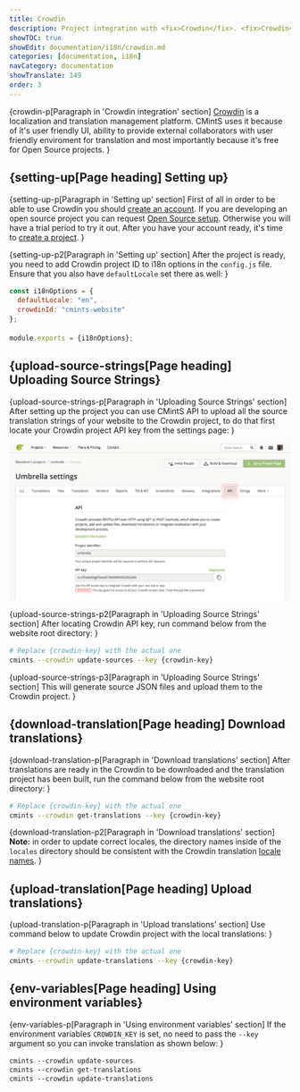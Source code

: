 ```yaml
---
title: Crowdin
description: Project integration with <fix>Crowdin</fix>. <fix>Crowdin</fix> synchronization scripts and how to request Open Source setup for free.
showTOC: true
showEdit: documentation/i18n/crowdin.md
categories: [documentation, i18n]
navCategory: documentation
showTranslate: 149
order: 3
---
```


{crowdin-p[Paragraph in 'Crowdin integration' section]
<a href="https://crowdin.com/" target="_blank" rel="noopener">Crowdin</a> is a localization and
translation management platform. <fix>CMintS</fix> uses it because of it's
user friendly UI, ability to provide external collaborators with user friendly
enviroment for translation and most importantly because it's free for Open
Source projects.
}

## {setting-up[Page heading] Setting up}

{setting-up-p[Paragraph in 'Setting up' section]
First of all in order to be able to use <fix>Crowdin</fix> you should [create an
account](https://crowdin.com/join). If you are developing an open source project
you can request [Open Source
setup](https://crowdin.com/page/open-source-project-setup-request). Otherwise
you will have a trial period to try it out. After you have your account ready,
it's time to [create a project](https://support.crowdin.com/creating-project).
}

{setting-up-p2[Paragraph in 'Setting up' section]
After the project is ready, you need to add Crowdin project ID to i18n options
in the <fix>`config.js`</fix> file. Ensure that you also have
<fix>`defaultLocale`</fix> set there as well:
}

```js
const i18nOptions = {
  defaultLocale: "en",
  crowdinId: "cmints-website"
};

module.exports = {i18nOptions};
```

## {upload-source-strings[Page heading] Uploading Source Strings}

{upload-source-strings-p[Paragraph in 'Uploading Source Strings' section]
After setting up the project you can use <fix>CMintS</fix> API to upload all the
source translation strings of your website to the <fix>Crowdin</fix> project, to
do that first locate your <fix>Crowdin</fix> project API key from the settings
page:
}

![Crowdin api location](/images/crowdin-key.png)

{upload-source-strings-p2[Paragraph in 'Uploading Source Strings' section]
After locating <fix>Crowdin</fix> API key, run command below from the website
root directory:
}

```bash
# Replace {crowdin-key} with the actual one
cmints --crowdin update-sources --key {crowdin-key}
```

{upload-source-strings-p3[Paragraph in 'Uploading Source Strings' section]
This will generate source JSON files and upload them to the Crowdin project.
}

## {download-translation[Page heading] Download translations}

{download-translation-p[Paragraph in 'Download translations' section]
After translations are ready in the <fix>Crowdin</fix> to be downloaded and the
translation project has been built, run the command below from the website root
directory:
}

```bash
# Replace {crowdin-key} with the actual one
cmints --crowdin get-translations --key {crowdin-key}
```

{download-translation-p2[Paragraph in 'Download translations' section]
**Note:** in order to update correct locales, the directory names inside of the
<fix>`locales`</fix> directory should be consistent with the <fix>Crowdin</fix>
translation [locale names](https://support.crowdin.com/api/language-codes/).
}

## {upload-translation[Page heading] Upload translations}

{upload-translation-p[Paragraph in 'Upload translations' section]
Use command below to update <fix>Crowdin</fix> project with the local
translations:
}

```bash
# Replace {crowdin-key} with the actual one
cmints --crowdin update-translations --key {crowdin-key}
```

## {env-variables[Page heading] Using environment variables}

{env-variables-p[Paragraph in 'Using environment variables' section]
If the environment variables `CROWDIN_KEY` is set, no need to pass the `--key`
argument so you can invoke translation as shown below:
}

```
cmints --crowdin update-sources
cmints --crowdin get-translations
cmints --crowdin update-translations
```
